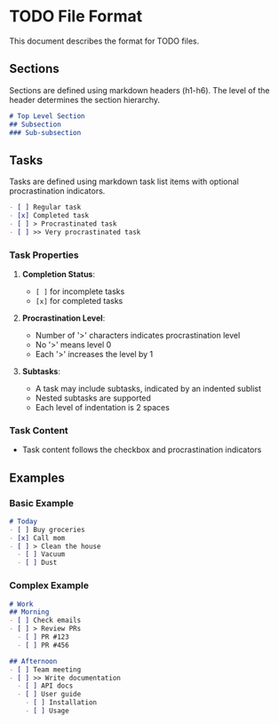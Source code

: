 # TODO File Format

This document describes the format for TODO files.

## Sections

Sections are defined using markdown headers (h1-h6). The level of the header determines the section hierarchy.

```markdown
# Top Level Section
## Subsection
### Sub-subsection
```

## Tasks

Tasks are defined using markdown task list items with optional procrastination indicators.

```markdown
- [ ] Regular task
- [x] Completed task
- [ ] > Procrastinated task
- [ ] >> Very procrastinated task
```

### Task Properties

1. **Completion Status**:
   - `[ ]` for incomplete tasks
   - `[x]` for completed tasks

2. **Procrastination Level**:
   - Number of '>' characters indicates procrastination level
   - No '>' means level 0
   - Each '>' increases the level by 1

3. **Subtasks**:
   - A task may include subtasks, indicated by an indented sublist
   - Nested subtasks are supported
   - Each level of indentation is 2 spaces

### Task Content

- Task content follows the checkbox and procrastination indicators

## Examples

### Basic Example
```markdown
# Today
- [ ] Buy groceries
- [x] Call mom  
- [ ] > Clean the house
  - [ ] Vacuum
  - [ ] Dust
```

### Complex Example
```markdown
# Work
## Morning
- [ ] Check emails
- [ ] > Review PRs
  - [ ] PR #123
  - [ ] PR #456

## Afternoon
- [ ] Team meeting
- [ ] >> Write documentation
  - [ ] API docs
  - [ ] User guide
    - [ ] Installation
    - [ ] Usage
```
